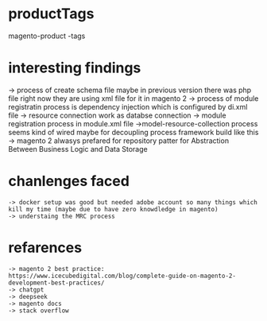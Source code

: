 # productTags
magento-product -tags

# interesting findings
 -> process of create schema file maybe in previous version there was php file right now they are using xml file for it in magento 2
 -> process of module registratin process is dependency injection which is configured by di.xml file 
 -> resource connection work as databse connection 
 -> module registration process in module.xml file
 ->model-resource-collection process seems kind of wired maybe for decoupling process framework build like this 
 -> magento 2 alwasys prefared for repository patter for Abstraction Between Business Logic and Data Storage

# chanlenges faced
    -> docker setup was good but needed adobe account so many things which kill my time (maybe due to have zero knowdledge in magento)
    -> understaing the MRC process


# refarences
    -> magento 2 best practice: https://www.icecubedigital.com/blog/complete-guide-on-magento-2-development-best-practices/
    -> chatgpt
    -> deepseek
    -> magento docs
    -> stack overflow